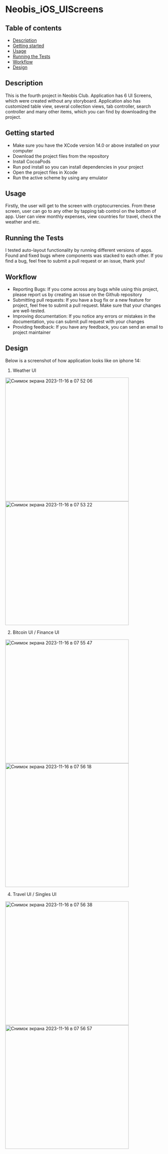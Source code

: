# Neobis_iOS_UIScreens

## Table of contents
* [Description](#description)
* [Getting started](#getting-started)
* [Usage](#usage)
* [Running the Tests](#running-the-tests)
* [Workflow](#workflow)
* [Design](#design)
  
## Description 

This is the fourth project in Neobis Club. Application has 6 UI Screens, which were created without any storyboard. Application also has customized table view, several collection views, tab controller, search controller and many other items, which you can find by downloading the project.

## Getting started 

- Make sure you have the XCode version 14.0 or above installed on your computer
- Download the project files from the repository
- Install CocoaPods
- Run pod install so you can install dependencies in your project
- Open the project files in Xcode
- Run the active scheme by using any emulator

## Usage

Firstly, the user will get to the screen with cryptocurrencies. From these screen, user can go to any other by tapping tab control on the bottom of app. User can view monthly expenses, view countries for travel, check the weather and etc.

## Running the Tests

I tested auto-layout functionality by running different versions of apps. Found and fixed bugs where components was stacked to each other.
If you find a bug, feel free to submit a pull request or an issue, thank you!

## Workflow

- Reporting Bugs:
    If you come across any bugs while using this project, please report us by creating an issue on the Github repository
- Submitting pull requests:
    If you have a bug fix or a new feature for project, feel free to submit a pull request. Make sure that your changes are well-tested.
- Improving documentation:
    If you notice any errors or mistakes in the documentation, you can submit pull request with your changes
- Providing feedback:
    If you have any feedback, you can send an email to project maintainer

## Design

Below is a screenshot of how application looks like on iphone 14:

1) Weather UI

<img width="390" alt="Снимок экрана 2023-11-16 в 07 52 06" src="https://github.com/KryaKa57/Neobis_iOS_UIScreens/assets/132449744/69e7b538-09cd-489f-9625-dcf48abcdd77">
<img width="390" alt="Снимок экрана 2023-11-16 в 07 53 22" src="https://github.com/KryaKa57/Neobis_iOS_UIScreens/assets/132449744/f006865e-7a11-4b72-897b-59f52438799e">

2) Bitcoin UI / Finance UI
<img width="390" alt="Снимок экрана 2023-11-16 в 07 55 47" src="https://github.com/KryaKa57/Neobis_iOS_UIScreens/assets/132449744/060f7c66-a2a6-40b6-9ffd-d6b2e79a0bac">
<img width="390" alt="Снимок экрана 2023-11-16 в 07 56 18" src="https://github.com/KryaKa57/Neobis_iOS_UIScreens/assets/132449744/2d203506-56b5-4883-874e-3357b7cb0f94">

4) Travel UI / Singles UI
<img width="390" alt="Снимок экрана 2023-11-16 в 07 56 38" src="https://github.com/KryaKa57/Neobis_iOS_UIScreens/assets/132449744/c09f5670-940d-4981-a483-cd580cf302c3">
<img width="390" alt="Снимок экрана 2023-11-16 в 07 56 57" src="https://github.com/KryaKa57/Neobis_iOS_UIScreens/assets/132449744/2cff69b5-e338-4ad7-9be0-d6ad07669f18">



